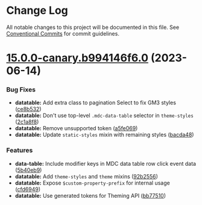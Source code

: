 # Change Log

All notable changes to this project will be documented in this file.
See [Conventional Commits](https://conventionalcommits.org) for commit guidelines.

# [15.0.0-canary.b994146f6.0](https://github.com/material-components/material-components-web/compare/v14.0.0...v15.0.0-canary.b994146f6.0) (2023-06-14)


### Bug Fixes

* **datatable:** Add extra class to pagination Select to fix GM3 styles ([ce8b532](https://github.com/material-components/material-components-web/commit/ce8b5326fa2f15bd4e4d0a653a37d0d1a4bbf315))
* **datatable:** Don't use top-level `.mdc-data-table` selector in `theme-styles` ([2c1a8f8](https://github.com/material-components/material-components-web/commit/2c1a8f8fdd53fd509bec519c1d92c1171c75b177))
* **datatable:** Remove unsupported token ([a5fe069](https://github.com/material-components/material-components-web/commit/a5fe069d51e80ab17ab26c902401e75fd8968509))
* **datatable:** Update `static-styles` mixin with remaining styles ([bacda48](https://github.com/material-components/material-components-web/commit/bacda4885c1f9e15eb4eba15bef2f56b329ef085))


### Features

* **data-table:** Include modifier keys in MDC data table row click event data ([5b40eb9](https://github.com/material-components/material-components-web/commit/5b40eb9886f63aa9d8e8d571fb7aedeaf3d97892))
* **datatable:** Add `theme-styles` and `theme` mixins ([92b2556](https://github.com/material-components/material-components-web/commit/92b2556cff2267b5f3e465c682b7dc032ba2be41))
* **datatable:** Expose `$custom-property-prefix` for internal usage ([cfd6949](https://github.com/material-components/material-components-web/commit/cfd69490f088d578e2a9a6d06d386212e04048bd))
* **datatable:** Use generated tokens for Theming API ([bb77510](https://github.com/material-components/material-components-web/commit/bb7751002a9f5c35137425219afb38c88d0bacc3))
